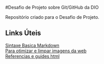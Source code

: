 #Desafio de Projeto sobre Git/GitHub da DIO

Repositório criado para o Desafio de Projeto.

## Links Úteis

[Sintaxe Basica Markdown](https://www.markdownguide.org/basic-syntax/)<br/>
[Para otimizar e limpar imagens da web](https://www.tinypng.com/)<br/>
[Referencias e guides html](https://developer.mozilla.org/pt-BR/)<br/>
